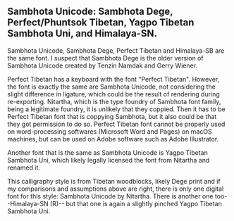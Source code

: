 ## Sambhota Unicode: Sambhota Dege, Perfect/Phuntsok Tibetan, Yagpo Tibetan Sambhota Uni, and Himalaya-SN. 

Sambhota Unicode, Sambhota Dege, Perfect Tibetan and Himalaya-SB are the same font. I suspect that Sambhota Dege is the older version of Sambhota Unicode created by Tenzin Namdak and Gerry Wiener. 

Perfect Tibetan has a keyboard with the font "Perfect Tibetan". However, the font is exactly the same are Sambhota Unicode, not considering the slight difference in ligature, which could be the result of rendering during re-exporting. Nitartha, which is the type foundry of Sambhota font family, being a legitimate foundry, it is unlikely that they coppied. Then it has to be Perfect Tibetan font that is coppying Sambhota, but it also could be that they got permission to do so. Perfect Tibetan font cannot be properly used on word-processing softwares (Microsoft Word and Pages) on macOS machines, but can be used on Adobe software such as Adobe Illustrator. 

Another font that is the same as Sambhota Unicode is Yagpo Tibetan Sambhota Uni, which likely legally licensed the font from Nitartha and renamed it. 

This calligraphy style is from Tibetan woodblocks, likely Dege print and if my comparisons and assumptions above are right, there is only one digital font for this style: Sambhota Unicode by Nitartha. There is another one too--Himalaya-SN (R)-- but that one is again a slightly pinched Yagpo Tibetan Sambhota Uni. 
